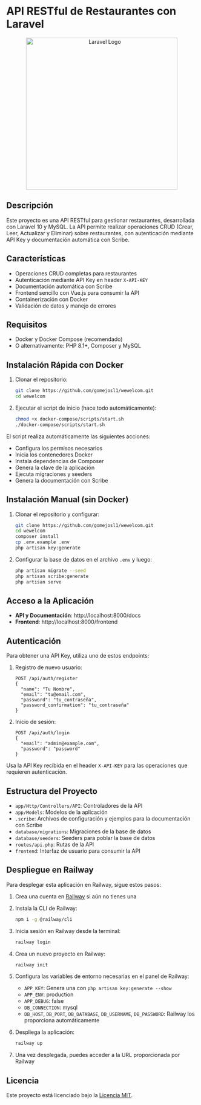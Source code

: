 # API RESTful de Restaurantes con Laravel

<p align="center"><a href="https://laravel.com" target="_blank"><img src="https://raw.githubusercontent.com/laravel/art/master/logo-lockup/5%20SVG/2%20CMYK/1%20Full%20Color/laravel-logolockup-cmyk-red.svg" width="400" alt="Laravel Logo"></a></p>

## Descripción

Este proyecto es una API RESTful para gestionar restaurantes, desarrollada con Laravel 10 y MySQL. La API permite realizar operaciones CRUD (Crear, Leer, Actualizar y Eliminar) sobre restaurantes, con autenticación mediante API Key y documentación automática con Scribe.

## Características

- Operaciones CRUD completas para restaurantes
- Autenticación mediante API Key en header `X-API-KEY`
- Documentación automática con Scribe
- Frontend sencillo con Vue.js para consumir la API
- Containerización con Docker
- Validación de datos y manejo de errores

## Requisitos

- Docker y Docker Compose (recomendado)
- O alternativamente: PHP 8.1+, Composer y MySQL

## Instalación Rápida con Docker

1. Clonar el repositorio:
   ```bash
   git clone https://github.com/gomejosl1/wewelcom.git
   cd wewelcom
   ```

2. Ejecutar el script de inicio (hace todo automáticamente):
   ```bash
   chmod +x docker-compose/scripts/start.sh
   ./docker-compose/scripts/start.sh
   ```

El script realiza automáticamente las siguientes acciones:
- Configura los permisos necesarios
- Inicia los contenedores Docker
- Instala dependencias de Composer
- Genera la clave de la aplicación
- Ejecuta migraciones y seeders
- Genera la documentación con Scribe

## Instalación Manual (sin Docker)

1. Clonar el repositorio y configurar:
   ```bash
   git clone https://github.com/gomejosl1/wewelcom.git
   cd wewelcom
   composer install
   cp .env.example .env
   php artisan key:generate
   ```

2. Configurar la base de datos en el archivo `.env` y luego:
   ```bash
   php artisan migrate --seed
   php artisan scribe:generate
   php artisan serve
   ```

## Acceso a la Aplicación

- **API y Documentación**: http://localhost:8000/docs
- **Frontend**: http://localhost:8000/frontend

## Autenticación

Para obtener una API Key, utiliza uno de estos endpoints:

1. Registro de nuevo usuario:
   ```
   POST /api/auth/register
   {
     "name": "Tu Nombre",
     "email": "tu@email.com",
     "password": "tu_contraseña",
     "password_confirmation": "tu_contraseña"
   }
   ```

2. Inicio de sesión:
   ```
   POST /api/auth/login
   {
     "email": "admin@example.com",
     "password": "password"
   }
   ```

Usa la API Key recibida en el header `X-API-KEY` para las operaciones que requieren autenticación.

## Estructura del Proyecto

- `app/Http/Controllers/API`: Controladores de la API
- `app/Models`: Modelos de la aplicación
- `.scribe`: Archivos de configuración y ejemplos para la documentación con Scribe
- `database/migrations`: Migraciones de la base de datos
- `database/seeders`: Seeders para poblar la base de datos
- `routes/api.php`: Rutas de la API
- `frontend`: Interfaz de usuario para consumir la API

## Despliegue en Railway

Para desplegar esta aplicación en Railway, sigue estos pasos:

1. Crea una cuenta en [Railway](https://railway.app/) si aún no tienes una

2. Instala la CLI de Railway:
   ```bash
   npm i -g @railway/cli
   ```

3. Inicia sesión en Railway desde la terminal:
   ```bash
   railway login
   ```

4. Crea un nuevo proyecto en Railway:
   ```bash
   railway init
   ```

5. Configura las variables de entorno necesarias en el panel de Railway:
   - `APP_KEY`: Genera una con `php artisan key:generate --show`
   - `APP_ENV`: production
   - `APP_DEBUG`: false
   - `DB_CONNECTION`: mysql
   - `DB_HOST`, `DB_PORT`, `DB_DATABASE`, `DB_USERNAME`, `DB_PASSWORD`: Railway los proporciona automáticamente

6. Despliega la aplicación:
   ```bash
   railway up
   ```

7. Una vez desplegada, puedes acceder a la URL proporcionada por Railway

## Licencia

Este proyecto está licenciado bajo la [Licencia MIT](https://opensource.org/licenses/MIT).
